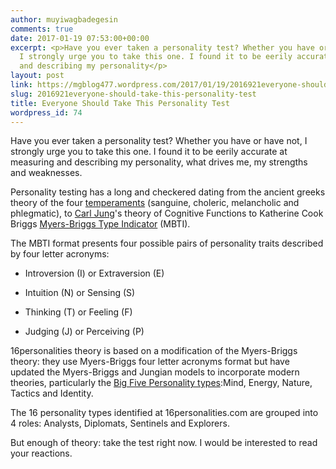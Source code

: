 ```yaml
---
author: muyiwagbadegesin
comments: true
date: 2017-01-19 07:53:00+00:00
excerpt: <p>Have you ever taken a personality test? Whether you have or have not,
  I strongly urge you to take this one. I found it to be eerily accurate at measuring
  and describing my personality</p>
layout: post
link: https://mgblog477.wordpress.com/2017/01/19/2016921everyone-should-take-this-personality-test/
slug: 2016921everyone-should-take-this-personality-test
title: Everyone Should Take This Personality Test
wordpress_id: 74
---
```


Have you ever taken a personality test? Whether you have or have not, I strongly urge you to take this one. I found it to be eerily accurate at measuring and describing my personality, what drives me, my strengths and weaknesses.




Personality testing has a long and checkered dating from the ancient greeks theory of the four [temperaments](https://en.wikipedia.org/wiki/Four_temperaments) (sanguine, choleric, melancholic and phlegmatic), to [Carl Jung](https://en.wikipedia.org/wiki/Carl_Jung)'s theory of Cognitive Functions to Katherine Cook Briggs [Myers-Briggs Type Indicator](http://www.myersbriggs.org/my-mbti-personality-type/mbti-basics/) (MBTI).




The MBTI format presents four possible pairs of personality traits described by four letter acronyms:






  * Introversion (I) or Extraversion (E)


  * Intuition (N) or Sensing (S)


  * Thinking (T) or Feeling (F)


  * Judging (J) or Perceiving (P)




16personalities theory is based on a modification of the Myers-Briggs theory: they use Myers-Briggs four letter acronyms format but have updated the Myers-Briggs and Jungian models to incorporate modern theories, particularly the [Big Five Personality types](https://en.wikipedia.org/wiki/Big_Five_personality_traits):Mind, Energy, Nature, Tactics and Identity. 




The 16 personality types identified at 16personalities.com are grouped into 4 roles: Analysts, Diplomats, Sentinels and Explorers.




But enough of theory: take the test right now. I would be interested to read your reactions.
